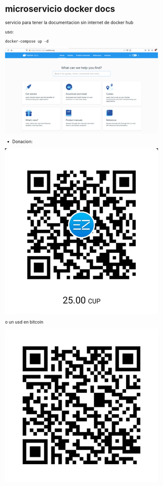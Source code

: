 # microservicio docker docs

servicio para tener la documentacion sin internet de docker hub

uso:

```
docker-compose up -d
```

![screenshot](./screenshot.png)


* Donacion:

![Donacion](../.donacion_enzona.png)

o un usd en bitcoin

![Donacion](../.donacion_bitcoin.png)

